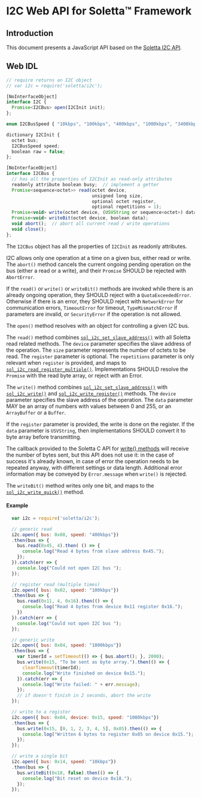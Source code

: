 I2C Web API for Soletta™ Framework
=======================

Introduction
------------
This document presents a JavaScript API based on the [Soletta I2C API](http://solettaproject.github.io/docs/c-api/group__I2C.html).

Web IDL
-------
```javascript
// require returns an I2C object
// var i2c = require('soletta/i2c');

[NoInterfaceObject]
interface I2C {
  Promise<I2CBus> open(I2CInit init);
};

enum I2CBusSpeed { "10kbps", "100kbps", "400kbps", "1000kbps", "3400kbps" };

dictionary I2CInit {
  octet bus;
  I2CBusSpeed speed;
  boolean raw = false;
};

[NoInterfaceObject]
interface I2CBus {
  // has all the properties of I2CInit as read-only attributes
  readonly attribute boolean busy;  // implement a getter
  Promise<sequence<octet>> read(octet device,
                                unsigned long size,
                                optional octet register,
                                optional repetitions = 1);
  Promise<void> write(octet device, (USVString or sequence<octet>) data, optional octet register);
  Promise<void> writeBit(octet device, boolean data);
  void abort();  // abort all current read / write operations
  void close();
};

```
The ```I2CBus``` object has all the properties of ```I2CInit``` as readonly attributes.

I2C allows only one operation at a time on a given bus, either read or write. The ```abort()``` method cancels the current ongoing pending operation on the bus (either a read or a write), and their ```Promise``` SHOULD be rejected with ```AbortError```.

If the ```read()``` or ```write()``` or ```writeBit()``` methods are invoked while there is an already ongoing operation, they SHOULD reject with a ```QuotaExceededError```. Otherwise if there is an error, they SHOULD reject with ```NetworkError``` for communication errors, ```TimeoutError``` for timeout, ```TypeMismatchError``` if parameters are invalid, or ```SecurityError``` if the operation is not allowed.

The ```open()``` method resolves with an object for controlling a given I2C bus.

The ```read()``` method combines [```sol_i2c_set_slave_address()```](http://solettaproject.github.io/docs/c-api/group__I2C.html#gae778e276d19675d0113711629a9cb40a) with all Soletta read related methods.
The ```device``` parameter specifies the slave address of the operation. The ```size``` parameter represents the number of octets to be read. The ```register``` parameter is optional. The ```repetitions``` parameter is only relevant when ```register``` is provided, and maps to [```sol_i2c_read_register_multiple()```](http://solettaproject.github.io/docs/c-api/group__I2C.html#gabf3bc641d763b31d2e0db61761a67c5b).
Implementations SHOULD resolve the ```Promise``` with the read byte array, or reject with an Error.

The ```write()``` method combines [```sol_i2c_set_slave_address()```](http://solettaproject.github.io/docs/c-api/group__I2C.html#gae778e276d19675d0113711629a9cb40a) with [```sol_i2c_write()```](http://solettaproject.github.io/docs/c-api/group__I2C.html#gaf328baecae0e32b78fe133d67273ed9a) and [```sol_i2c_write_register()```](http://solettaproject.github.io/docs/c-api/group__I2C.html#ga6da92cd3bac0a28234f3f95865afa6cb) methods.
The ```device``` parameter specifies the slave address of the operation.
The ```data``` parameter MAY be an array of numbers with values between 0 and 255, or an ```ArrayBuffer``` or a ```Buffer```.

If the ```register``` parameter is provided, the write is done on the register. If the ```data``` parameter is ```USVString```, then implementations SHOULD convert it to byte array before transmitting.

The callback provided to the Soletta C API for [write() methods](http://solettaproject.github.io/docs/c-api/group__I2C.html#gaf328baecae0e32b78fe133d67273ed9a) will receive the number of bytes sent, but this API does not use it: in the case of success it's already known, in case of error the operation needs to be repeated anyway, with different settings or data length. Additional error information may be conveyed by ```Error.message``` when ```write()``` is rejected.

The ```writeBit()``` method writes only one bit, and maps to the [```sol_i2c_write_quick()```](http://solettaproject.github.io/docs/c-api/group__I2C.html#ga07bd4788ce4eb74e1d0e395a98e5c4be) method.

#### Example
```javascript
  var i2c = require('soletta/i2c');

  // generic read
  i2c.open({ bus: 0x08, speed: "400kbps"})
  .then(bus => {
    bus.read(0x45, 4).then( () => {
      console.log("Read 4 bytes from slave address 0x45.");
    });
  }).catch(err => {
    console.log("Could not open I2C bus ");
  });

  // register read (multiple times)
  i2c.open({ bus: 0x02, speed: "100kbps"})
  .then(bus => {
    bus.read(0x11, 4, 0x16).then(() => {
      console.log("Read 4 bytes from device 0x11 register 0x16.");
    })
  }).catch(err => {
    console.log("Could not open I2C bus ");
  });

  // generic write
  i2c.open({ bus: 0x04, speed: "1000kbps"})
  .then(bus => {
    var timerId = setTimeout(() => { bus.abort(); }, 2000);
    bus.write(0x15, "To be sent as byte array.").then(() => {
      clearTimeout(timerId);
      console.log("Write finished on device 0x15.");
    }).catch(err => {
      console.log("Write failed: " + err.message);
    });
    // if doesn't finish in 2 seconds, abort the write
  });

  // write to a register
  i2c.open({ bus: 0x04, device: 0x15, speed: "1000kbps"})
  .then(bus => {
    bus.write(0x15, [0, 1, 2, 3, 4, 5], 0x05).then(() => {
      console.log("Written 6 bytes to register 0x05 on device 0x15.");
    });
  });

  // write a single bit
  i2c.open({ bus: 0x14, speed: "10kbps"})
  .then(bus => {
    bus.writeBit(0x18, false).then(() => {
      console.log("Bit reset on device 0x18.");
    });
  });

```
